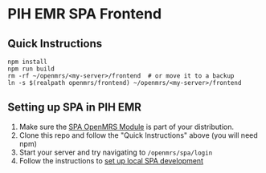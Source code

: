 # PIH EMR SPA Frontend

## Quick Instructions

```
npm install
npm run build
rm -rf ~/openmrs/<my-server>/frontend  # or move it to a backup
ln -s $(realpath openmrs/frontend) ~/openmrs/<my-server>/frontend
```

## Setting up SPA in PIH EMR

1. Make sure the [SPA OpenMRS Module](https://github.com/openmrs/openmrs-module-spa/)
  is part of your distribution.
2. Clone this repo and follow the "Quick Instructions" above (you will need npm)
3. Start your server and try navigating to `/openmrs/spa/login`
4. Follow the instructions to [set up local SPA development](https://wiki.openmrs.org/display/projects/Setup+local+development+environment+for+OpenMRS+SPA)
